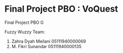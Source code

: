 # Final Project PBO : VoQuest
 
Final Project PBO G

Fuzzy Wuzzy Team:
1. Zahra Dyah Meilani       05111940000069
2. M. Fikri Sunandar        05111940000135
